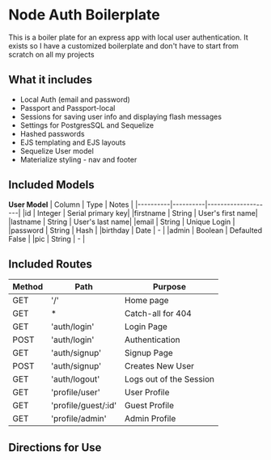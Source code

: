 # Node Auth Boilerplate

This is a boiler plate for an express app with local user authentication. It exists so I have a customized boilerplate and don't have to start from scratch on all my projects

## What it includes

* Local Auth (email and password)
* Passport and Passport-local
* Sessions for saving user info and displaying flash messages
* Settings for PostgresSQL and Sequelize
* Hashed passwords
* EJS templating and EJS layouts
* Sequelize User model
* Materialize styling - nav and footer

## Included Models

**User Model**
| Column | Type | Notes |
|----------|----------|--------------------|
|id | Integer | Serial primary key|
|firstname  | String  | User's first name|
|lastname | String  | User's last name|
|email |  String  | Unique Login  |
|password | String  | Hash  |
|birthday | Date  | - |
|admin  | Boolean | Defaulted False |
|pic  | String  | - |


## Included Routes 

| Method  | Path  | Purpose |
|----------|----------|---------------------|
|GET  | '/' | Home page |
|GET  | * | Catch-all for 404|
|GET  | 'auth/login'| Login Page  |
|POST | 'auth/login'  | Authentication  |
|GET  | 'auth/signup' | Signup Page |
|POST | 'auth/signup' | Creates New User  |
|GET  | 'auth/logout' | Logs out of the Session|
|GET  | 'profile/user'  | User Profile  |
|GET  | 'profile/guest/:id' | Guest Profile |
|GET  | 'profile/admin' | Admin Profile |

## Directions for Use
